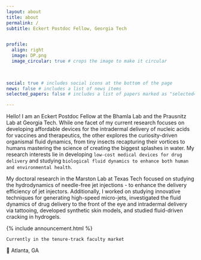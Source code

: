 ```yaml
---
layout: about
title: about
permalink: /
subtitle: Eckert Postdoc Fellow, Georgia Tech


profile:
  align: right
  image: DP.png
  image_circular: true # crops the image to make it circular
  
  

social: true # includes social icons at the bottom of the page
news: false # includes a list of news items
selected_papers: false # includes a list of papers marked as "selected={true}"

---
```






Hello! I am an Eckert Postdoc Fellow at the Bhamla Lab and the Prausnitz Lab at Georgia Tech. While one facet of my current research focuses on developing affordable devices for the intradermal delivery of nucleic acids for vaccines and therapeutics, the other explores the curiosity-driven organismal fluid dynamics, from tiny insects recapturing their vortices to humans mastering the science of creating the biggest splashes in water. My research interests lie in developing `low-cost medical devices for drug delivery` and studying `biological fluid dynamics to enhance both human and environmental health`. 

My doctoral research in the Marston Lab at Texas Tech focused on studying the hydrodynamics of needle-free jet injections - to enhance the delivery efficiency of jet injectors. Additionally, I worked on studying innovative techniques for generating high-speed micro-jets, investigated the fluid dynamics of drug delivery to the front of the eye and intradermal delivery via tattooing, developed synthetic skin models, and studied fluid-driven cracking in hydrogels.

{% include announcement.html %}

`Currently in the tenure-track faculty market`

:round_pushpin: Atlanta, GA



